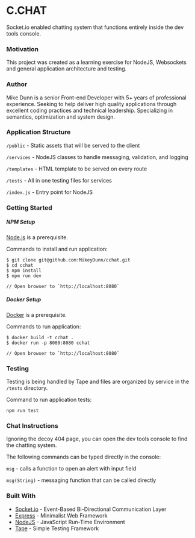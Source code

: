 # C.CHAT

Socket.io enabled chatting system that functions entirely inside the dev tools console.

### Motivation

This project was created as a learning exercise for NodeJS, Websockets and general application architecture and testing.

### Author

Mike Dunn is a senior Front-end Developer with 5+ years of professional experience. Seeking to help deliver high quality applications through excellent coding practices and technical leadership. Specializing in semantics, optimization and system design.

### Application Structure

`/public` - Static assets that will be served to the client

`/services` - NodeJS classes to handle messaging, validation, and logging

`/templates` - HTML template to be served on every route

`/tests` - All in one testing files for services

`/index.js` - Entry point for NodeJS

### Getting Started

##### NPM Setup

[Node.js](https://nodejs.org) is a prerequisite.

Commands to install and run application:

```
$ git clone git@github.com:MikeyDunn/cchat.git
$ cd cchat
$ npm install
$ npm run dev

// Open browser to `http://localhost:8080`
```

##### Docker Setup

[Docker](https://www.docker.com/) is a prerequisite.

Commands to run application:

```
$ docker build -t cchat .
$ docker run -p 8080:8080 cchat

// Open browser to `http://localhost:8080`
```


### Testing

Testing is being handled by Tape and files are organized by service in the `/tests` directory.

Command to run application tests:

```
npm run test
```

### Chat Instructions

Ignoring the decoy 404 page, you can open the dev tools console to find the chatting system.

The following commands can be typed directly in the console:

`msg` - calls a function to open an alert with input field

`msg(String)` - messaging function that can be called directly

### Built With

* [Socket.io](https://socket.io/) - Event-Based Bi-Directional Communication Layer
* [Express](http://expressjs.com/) - Minimalist Web Framework
* [NodeJS](https://nodejs.org/) - JavaScript Run-Time Environment
* [Tape](https://github.com/substack/tape) - Simple Testing Framework
